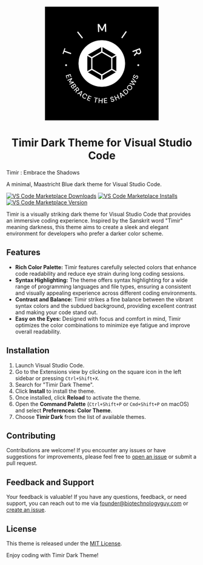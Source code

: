 <p align="center">
  <img src="./images/logo.png" alt="Timir Dark Theme" width="300" height="300">
</p>

<h1 align="center">Timir Dark Theme for Visual Studio Code</h1>

Timir : Embrace the Shadows

A minimal, Maastricht Blue dark theme for Visual Studio Code.

[![VS Code Marketplace Downloads](https://img.shields.io/visual-studio-marketplace/d/{extension-id})](https://marketplace.visualstudio.com/items?itemName=ShubhamThorat.Timir)
[![VS Code Marketplace Installs](https://img.shields.io/visual-studio-marketplace/i/{extension-id})](https://marketplace.visualstudio.com/items?itemName=ShubhamThorat.Timir)
[![VS Code Marketplace Version](https://img.shields.io/visual-studio-marketplace/v/{extension-id})](https://marketplace.visualstudio.com/items?itemName=ShubhamThorat.Timir)


Timir is a visually striking dark theme for Visual Studio Code that provides an immersive coding experience. Inspired by the Sanskrit word "Timir" meaning darkness, this theme aims to create a sleek and elegant environment for developers who prefer a darker color scheme.

## Features

- **Rich Color Palette:** Timir features carefully selected colors that enhance code readability and reduce eye strain during long coding sessions.
- **Syntax Highlighting:** The theme offers syntax highlighting for a wide range of programming languages and file types, ensuring a consistent and visually appealing experience across different coding environments.
- **Contrast and Balance:** Timir strikes a fine balance between the vibrant syntax colors and the subdued background, providing excellent contrast and making your code stand out.
- **Easy on the Eyes:** Designed with focus and comfort in mind, Timir optimizes the color combinations to minimize eye fatigue and improve overall readability.

## Installation

1. Launch Visual Studio Code.
2. Go to the Extensions view by clicking on the square icon in the left sidebar or pressing `Ctrl+Shift+X`.
3. Search for "Timir Dark Theme".
4. Click **Install** to install the theme.
5. Once installed, click **Reload** to activate the theme.
6. Open the **Command Palette** (`Ctrl+Shift+P` or `Cmd+Shift+P` on macOS) and select **Preferences: Color Theme**.
7. Choose **Timir Dark** from the list of available themes.

## Contributing

Contributions are welcome! If you encounter any issues or have suggestions for improvements, please feel free to [open an issue](https://github.com/Biotechnologyguy/Timir-VSCode/issues) or submit a pull request.

## Feedback and Support

Your feedback is valuable! If you have any questions, feedback, or need support, you can reach out to me via [founder@biotechnologyguy.com](mailto:founder@biotechnologyguy.com) or [create an issue](https://github.com/Biotechnologyguy/Timir-VSCode/issues).

## License

This theme is released under the [MIT License](LICENSE).

Enjoy coding with Timir Dark Theme!

